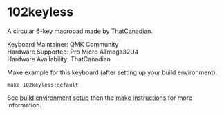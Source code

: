 102keyless
======

A circular 6-key macropad made by ThatCanadian.

Keyboard Maintainer: QMK Community  
Hardware Supported: Pro Micro ATmega32U4  
Hardware Availability: ThatCanadian

Make example for this keyboard (after setting up your build environment):

    make 102keyless:default

See [build environment setup](https://docs.qmk.fm/#/getting_started_build_tools) then the [make instructions](https://docs.qmk.fm/#/getting_started_make_guide) for more information.
